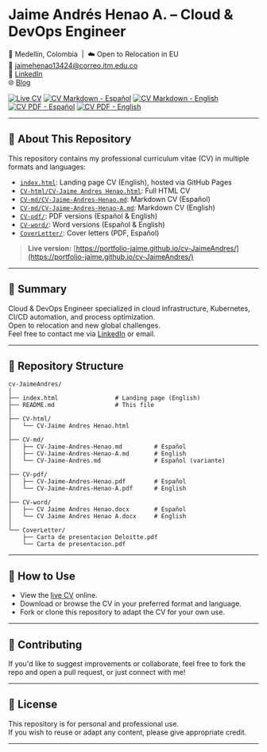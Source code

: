 # Jaime Andrés Henao A. – Cloud & DevOps Engineer

📍 Medellín, Colombia &nbsp;|&nbsp; ☁️ Open to Relocation in EU  
📧 jaimehenao13424@correo.itm.edu.co  
🔗 [LinkedIn](https://www.linkedin.com/in/jaimehenao8126)  
🌐 [Blog](https://jaimehenao2681.wordpress.com)

[![Live CV](https://img.shields.io/badge/Live_CV-GitHub_Pages-blue?logo=github)](https://portfolio-jaime.github.io/cv-JaimeAndres/)
[![CV Markdown - Español](https://img.shields.io/badge/CV-Español-green)](./CV-md/CV-Jaime-Andres-Henao.md)
[![CV Markdown - English](https://img.shields.io/badge/CV-English-blue)](./CV-md/CV-Jaime-Andres-Henao-A.md)
[![CV PDF - Español](https://img.shields.io/badge/CV-PDF--Español-red)](./CV-pdf/CV-Jaime-Andres-Henao.pdf)
[![CV PDF - English](https://img.shields.io/badge/CV-PDF--English-blue)](./CV-pdf/CV-Jaime-Andres-Henao-A.pdf)

---

## 📄 About This Repository

This repository contains my professional curriculum vitae (CV) in multiple formats and languages:

- [`index.html`](index.html): Landing page CV (English), hosted via GitHub Pages  
- [`CV-html/CV-Jaime Andres Henao.html`](CV-html/CV-Jaime%20Andres%20Henao.html): Full HTML CV  
- [`CV-md/CV-Jaime-Andres-Henao.md`](CV-md/CV-Jaime-Andres-Henao.md): Markdown CV (Español)  
- [`CV-md/CV-Jaime-Andres-Henao-A.md`](CV-md/CV-Jaime-Andres-Henao-A.md): Markdown CV (English)  
- [`CV-pdf/`](CV-pdf/): PDF versions (Español & English)  
- [`CV-word/`](CV-word/): Word versions (Español & English)  
- [`CoverLetter/`](CoverLetter/): Cover letters (PDF, Español)

> **Live version:** [https://portfolio-jaime.github.io/cv-JaimeAndres/](https://portfolio-jaime.github.io/cv-JaimeAndres/)

---

## 🧠 Summary

Cloud & DevOps Engineer specialized in cloud infrastructure, Kubernetes, CI/CD automation, and process optimization.  
Open to relocation and new global challenges.  
Feel free to contact me via [LinkedIn](https://www.linkedin.com/in/jaimehenao8126) or email.

---

## 📂 Repository Structure

```
cv-JaimeAndres/
│
├── index.html                # Landing page (English)
├── README.md                 # This file
│
├── CV-html/
│   └── CV-Jaime Andres Henao.html
│
├── CV-md/
│   ├── CV-Jaime-Andres-Henao.md         # Español
│   ├── CV-Jaime-Andres-Henao-A.md       # English
│   └── CV-Jaime-Andres.md               # Español (variante)
│
├── CV-pdf/
│   ├── CV-Jaime-Andres-Henao.pdf        # Español
│   └── CV-Jaime-Andres-Henao-A.pdf      # English
│
├── CV-word/
│   ├── CV Jaime Andres Henao.docx       # Español
│   └── CV Jaime Andres Henao A.docx     # English
│
└── CoverLetter/
    ├── Carta de presentacion Deloitte.pdf
    └── Carta de presentacion.pdf
```

---

## 🚀 How to Use

- View the [live CV](https://portfolio-jaime.github.io/cv-JaimeAndres/) online.
- Download or browse the CV in your preferred format and language.
- Fork or clone this repository to adapt the CV for your own use.

---

## 🤝 Contributing

If you'd like to suggest improvements or collaborate, feel free to fork the repo and open a pull request, or just connect with me!

---

## 📜 License

This repository is for personal and professional use.  
If you wish to reuse or adapt any content, please give appropriate credit.

---
